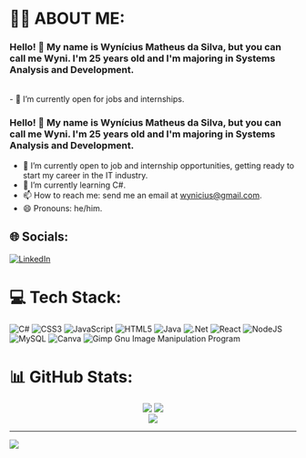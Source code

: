 # 💫🎴 ABOUT ME:
### Hello! 👋 My name is Wynícius Matheus da Silva, but you can call me Wyni. I'm 25 years old and I'm majoring in Systems Analysis and Development.
<br>
- 🔭 I’m currently open for jobs and internships.

### Hello! 👋 My name is Wynícius Matheus da Silva, but you can call me Wyni. I'm 25 years old and I'm majoring in Systems Analysis and Development.

- 🔭 I’m currently open to job and internship opportunities, getting ready to start my career in the IT industry.
- 🌱 I’m currently learning C#.
- 📫 How to reach me: send me an email at wynicius@gmail.com.
- 😄 Pronouns: he/him.


## 🌐 Socials:

[![LinkedIn](https://img.shields.io/badge/LinkedIn-%230077B5.svg?logo=linkedin&logoColor=white)](https://linkedin.com/in/wynicius) 


# 💻 Tech Stack:

![C#](https://img.shields.io/badge/c%23-%23239120.svg?style=for-the-badge&logo=c-sharp&logoColor=white) ![CSS3](https://img.shields.io/badge/css3-%231572B6.svg?style=for-the-badge&logo=css3&logoColor=white) ![JavaScript](https://img.shields.io/badge/javascript-%23323330.svg?style=for-the-badge&logo=javascript&logoColor=%23F7DF1E) ![HTML5](https://img.shields.io/badge/html5-%23E34F26.svg?style=for-the-badge&logo=html5&logoColor=white) ![Java](https://img.shields.io/badge/java-%23ED8B00.svg?style=for-the-badge&logo=java&logoColor=white) ![.Net](https://img.shields.io/badge/.NET-5C2D91?style=for-the-badge&logo=.net&logoColor=white) ![React](https://img.shields.io/badge/react-%2320232a.svg?style=for-the-badge&logo=react&logoColor=%2361DAFB) ![NodeJS](https://img.shields.io/badge/node.js-6DA55F?style=for-the-badge&logo=node.js&logoColor=white) ![MySQL](https://img.shields.io/badge/mysql-%2300f.svg?style=for-the-badge&logo=mysql&logoColor=white) ![Canva](https://img.shields.io/badge/Canva-%2300C4CC.svg?style=for-the-badge&logo=Canva&logoColor=white) ![Gimp Gnu Image Manipulation Program](https://img.shields.io/badge/Gimp-657D8B?style=for-the-badge&logo=gimp&logoColor=FFFFFF)


# 📊 GitHub Stats:

<div align="center">
  
  ![](https://github-readme-stats.vercel.app/api?username=wynicius&theme=chartreuse-dark&hide_border=false&include_all_commits=false&count_private=false)
  ![](https://github-readme-stats.vercel.app/api/top-langs/?username=wynicius&theme=chartreuse-dark&hide_border=false&include_all_commits=false&count_private=false&layout=compact)<br/>
  ![](https://github-readme-streak-stats.herokuapp.com/?user=wynicius&theme=chartreuse-dark&hide_border=false)<br/>
  
</div>


---

[![](https://visitcount.itsvg.in/api?id=wynicius&icon=9&color=9)](https://visitcount.itsvg.in)

<!-- Proudly created with
 getting ready for the opportunity to start in IT business.<br>- 🌱 I’m currently learning C#.<br>- 📫 How to reach me: send me a email on wynicius@gmail.com.<br>- 😄 Pronouns: he/him.


## 🌐 Socials:
[![LinkedIn](https://img.shields.io/badge/LinkedIn-%230077B5.svg?logo=linkedin&logoColor=white)](https://linkedin.com/in/wynicius) 

# 💻 Tech Stack:
![C#](https://img.shields.io/badge/c%23-%23239120.svg?style=for-the-badge&logo=c-sharp&logoColor=white) ![CSS3](https://img.shields.io/badge/css3-%231572B6.svg?style=for-the-badge&logo=css3&logoColor=white) ![JavaScript](https://img.shields.io/badge/javascript-%23323330.svg?style=for-the-badge&logo=javascript&logoColor=%23F7DF1E) ![HTML5](https://img.shields.io/badge/html5-%23E34F26.svg?style=for-the-badge&logo=html5&logoColor=white) ![Java](https://img.shields.io/badge/java-%23ED8B00.svg?style=for-the-badge&logo=java&logoColor=white) ![.Net](https://img.shields.io/badge/.NET-5C2D91?style=for-the-badge&logo=.net&logoColor=white) ![React](https://img.shields.io/badge/react-%2320232a.svg?style=for-the-badge&logo=react&logoColor=%2361DAFB) ![NodeJS](https://img.shields.io/badge/node.js-6DA55F?style=for-the-badge&logo=node.js&logoColor=white) ![MySQL](https://img.shields.io/badge/mysql-%2300f.svg?style=for-the-badge&logo=mysql&logoColor=white) ![Canva](https://img.shields.io/badge/Canva-%2300C4CC.svg?style=for-the-badge&logo=Canva&logoColor=white) ![Gimp Gnu Image Manipulation Program](https://img.shields.io/badge/Gimp-657D8B?style=for-the-badge&logo=gimp&logoColor=FFFFFF)
# 📊 GitHub Stats:

<div align="center">
![](https://github-readme-stats.vercel.app/api?username=wynicius&theme=chartreuse-dark&hide_border=false&include_all_commits=false&count_private=false)
![](https://github-readme-stats.vercel.app/api/top-langs/?username=wynicius&theme=chartreuse-dark&hide_border=false&include_all_commits=false&count_private=false&layout=compact)<br/>
![](https://github-readme-streak-stats.herokuapp.com/?user=wynicius&theme=chartreuse-dark&hide_border=false)<br/>
</div>

---
[![](https://visitcount.itsvg.in/api?id=wynicius&icon=9&color=9)](https://visitcount.itsvg.in)

<!-- Proudly created with GPRM ( https://gprm.itsvg.in ) -->

